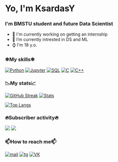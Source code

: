# Yo, I'm KsardasY
### I'm BMSTU student and future Data Scientist

- 🔭 I'm currently working on getting an internship
- 🧲 I’m currently intrested in DS and ML
- ⌚ I'm 18 y.o.
### ❄My skills❄
[![Python](https://img.shields.io/badge/-Python-160145?style=for-the-badge&logo=Python&logoColor=03ffff)](https://github.com/KsardasY/COLE-KNIGHT)
[![Jupyter](https://img.shields.io/badge/-jupyter%20notebook-160145?style=for-the-badge&logo=Jupyter&logoColor=03ffff)](https://github.com/KsardasY/Selection/tree/main/lyceumpp/final%20stage)
[![SQL](https://img.shields.io/badge/-SQL-160145?style=for-the-badge&logo=mysql&logoColor=03ffff)](https://sqlitestudio.pl/)
[![C](https://img.shields.io/badge/--160145?style=for-the-badge&logo=C&logoColor=03ffff)](https://github.com/KsardasY/BMSTU-programming/tree/main/Top%20algorithms)
[![C++](https://img.shields.io/badge/-с++-160145?style=for-the-badge&logo=C%2b%2b&logoColor=03ffff)](https://github.com/KsardasY/BMSTU-programming/tree/main/Top%20algorithms)
### 📉My stats📈
[![GitHub Streak](http://github-readme-streak-stats.herokuapp.com?user=KsardasY&theme=algolia&hide_border=true&date_format=M%20j%5B%2C%20Y%5D&background=0C0C36&stroke=03FFFF&ring=FFFFFF&fire=03FFFF&currStreakNum=03FFFF&currStreakLabel=FFFFFF&sideNums=03FFFF&sideLabels=FFFFFF&dates=03FFFF)](https://git.io/streak-stats)
[![Stats](https://github-readme-stats.vercel.app/api?username=KsardasY&show_icons=true&theme=outrun&title_color=03ffff&icon_color=03ffff&text_color=ffffff&border_radius=5)](https://github.com/anuraghazra/github-readme-stats)

[![Top Langs](https://github-readme-stats.vercel.app/api/top-langs/?username=KsardasY&show_icons=true&theme=outrun&title_color=03ffff&icon_color=03ffff&text_color=ffffff&border_radius=5&layout=compact)](https://github.com/anuraghazra/github-readme-stats)
### 🔥Subscriber activity🔥
![](https://komarev.com/ghpvc/?username=KsardasY&style=for-the-badge&color=0C0C36)
![](https://img.shields.io/github/followers/KsardasY?label=Followers&style=for-the-badge&color=0C0C36)
### 📫How to reach me📫
[![mail](https://img.shields.io/badge/--160145?style=for-the-badge&logo=mail.ru&logoColor=03ffff)](mailto://KsardasY@yandex.ru)
[![tg](https://img.shields.io/badge/--160145?style=for-the-badge&logo=telegram&logoColor=03ffff)](https://t.me/KsardasY)
[![VK](https://img.shields.io/badge/--160145?style=for-the-badge&logo=VK&logoColor=03ffff)](https://vk.com/councussive_shell)

